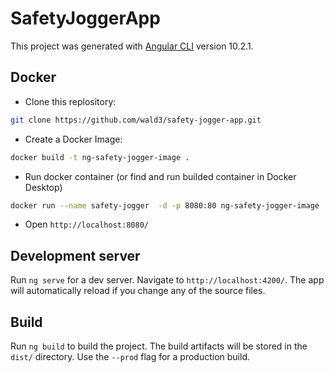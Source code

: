 # SafetyJoggerApp

This project was generated with [Angular CLI](https://github.com/angular/angular-cli) version 10.2.1.

## Docker

* Clone this replository:
```bash
git clone https://github.com/wald3/safety-jogger-app.git
```

* Create a Docker Image:
```bash
docker build -t ng-safety-jogger-image .
```

* Run docker container (or find and run builded container in Docker Desktop)
```bash
docker run --name safety-jogger  -d -p 8080:80 ng-safety-jogger-image
```

* Open `http://localhost:8080/` 

## Development server

Run `ng serve` for a dev server. Navigate to `http://localhost:4200/`. The app will automatically reload if you change any of the source files.

## Build

Run `ng build` to build the project. The build artifacts will be stored in the `dist/` directory. Use the `--prod` flag for a production build.

